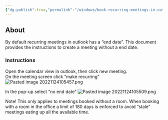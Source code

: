 ```yaml
---
{"dg-publish":true,"permalink":"/windows/book-recurring-meetings-in-outlook-indefinelty/","tags":["public","outlook","windows"],"noteIcon":"1","created":"2022-12-23T10:22:06.543+01:00","updated":"2023-01-17T13:31:57.545+01:00"}
---
```



## About

By default recurring meetings in outlook has a “end date”. This document provides the instructions to create a meeting without a end date.

### Instructions

Open the calendar view in outlook, then click new meeting.  
On the meeting screen click “make recurring”
![Pasted image 20221124105457.png](/img/user/Windows/attachments/Pasted%20image%2020221124105457.png)


In the pop-up select “no end date”
![Pasted image 20221124105509.png](/img/user/Windows/attachments/Pasted%20image%2020221124105509.png)

Note! This only applies to meetings booked without a room. When booking with a room in the office a limit of 180 days is enforced to avoid “stale” meetings eating up all the available time.